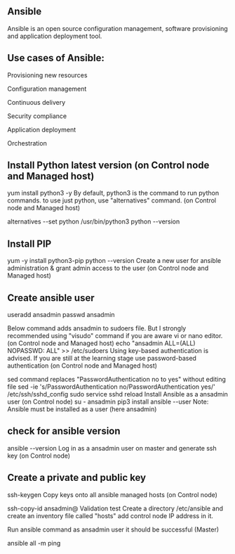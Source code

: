 

## Ansible 

Ansible is an open source configuration management, software provisioning and application deployment tool.


## Use cases of Ansible:

Provisioning new resources

Configuration management

Continuous delivery

Security compliance

Application deployment

Orchestration


## Install Python latest version (on Control node and Managed host)

yum install python3 -y
By default, python3 is the command to run python commands. to use just python, use "alternatives" command. (on Control node and Managed host)

alternatives --set python /usr/bin/python3
python --version

## Install PIP 
yum -y install python3-pip
python --version
Create a new user for ansible administration & grant admin access to the user (on Control node and Managed host)

## Create ansible user 
useradd ansadmin
passwd ansadmin

Below command adds ansadmin to sudoers file. But I strongly recommended using "visudo" command if you are aware vi or nano editor. (on Control node and Managed host)
echo "ansadmin ALL=(ALL) NOPASSWD: ALL" >> /etc/sudoers
Using key-based authentication is advised. If you are still at the learning stage use password-based authentication (on Control node and Managed host)

sed command replaces "PasswordAuthentication no to yes" without editing file 
sed -ie 's/PasswordAuthentication no/PasswordAuthentication yes/' /etc/ssh/sshd_config
sudo service sshd reload
Install Ansible as a ansadmin user (on Control node)
su - ansadmin
pip3 install ansible --user
Note: Ansible must be installed as a user (here ansadmin)

## check for ansible version

ansible --version
Log in as a ansadmin user on master and generate ssh key (on Control node)

## Create a private and public key
ssh-keygen
Copy keys onto all ansible managed hosts (on Control node)

ssh-copy-id ansadmin@<target-server>
Validation test
Create a directory /etc/ansible and create an inventory file called "hosts" add control node IP address in it.

Run ansible command as ansadmin user it should be successful (Master)

ansible all -m ping
